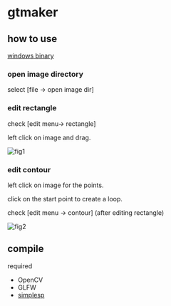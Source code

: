﻿# gtmaker

## how to use
[windows binary](https://github.com/sanko-shoko/gtmaker/releases)

### open image directory
select [file -> open image dir]

### edit rectangle
check [edit menu-> rectangle]

left click on image and drag.

![fig1](https://github.com/sanko-shoko/gtmaker/blob/master/screenshot/fig1.png)

### edit contour
left click on image for the points.

click on the start point to create a loop.

check [edit menu -> contour] (after editing rectangle)

![fig2](https://github.com/sanko-shoko/gtmaker/blob/master/screenshot/fig2.png)

## compile
required
- OpenCV
- GLFW
- [simplesp](https://github.com/sanko-shoko/simplesp)

